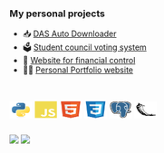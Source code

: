 ### My personal projects

- 📥 [DAS Auto Downloader](https://github.com/jacksonserafim/geradorDAS)
- 🗳 [Student council voting system](https://github.com/Thuripa/Urna_Eletronica_CEIT)
- 🤑 [Website for financial control](https://github.com/jacksonserafim/financialControl)
- 👨‍💻 [Personal Portfolio website](https://github.com/jacksonserafim/portfolio)

##
<div style="display: inline_block"><br>
  <img align="center" alt="Jackson-Python" height="30" width="40" src="https://raw.githubusercontent.com/devicons/devicon/master/icons/python/python-original.svg">
  <img align="center" alt="Jackson-Js" height="30" width="40" src="https://raw.githubusercontent.com/devicons/devicon/master/icons/javascript/javascript-plain.svg">
  <img align="center" alt="Jackson-HTML" height="30" width="40" src="https://raw.githubusercontent.com/devicons/devicon/master/icons/html5/html5-original.svg">
  <img align="center" alt="Jackson-CSS" height="30" width="40" src="https://raw.githubusercontent.com/devicons/devicon/master/icons/css3/css3-original.svg">
  <img align="center" alt="Jackson-PostgreSQL" height="30" width="40" src="https://raw.githubusercontent.com/devicons/devicon/master/icons/postgresql/postgresql-original.svg">
  <img align="center" alt="Jackson-Flask" height="30" width="40" src="https://raw.githubusercontent.com/devicons/devicon/master/icons/flask/flask-original.svg">
</div>

##
<a href="[https://www.linkedin.com/in/rafaella-ballerini-45875016a](https://www.linkedin.com/in/jackson-serafim/)" target="_blank"><img src="https://img.shields.io/badge/-LinkedIn-%230077B5?style=for-the-badge&logo=linkedin&logoColor=white" target="_blank"></a> 
<a href="mailto:jacksonlserafim@gmail.com"><img src="https://img.shields.io/badge/-Gmail-%23333?style=for-the-badge&logo=gmail&logoColor=white" target="_blank"></a>
